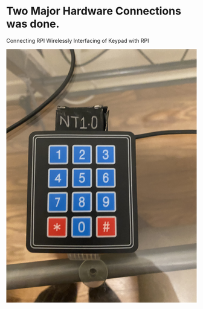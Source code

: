 # Two Major Hardware Connections was done.

Connecting RPI Wirelessly
Interfacing of Keypad with RPI

![](hardware_connections/Final%20Product01.jpg)





